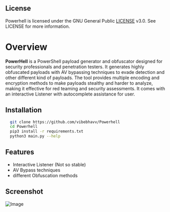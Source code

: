 
## License

Powerhell is licensed under the GNU General Public [LICENSE](https://github.com/vibebhavv/Powerhell/blob/main/LICENSE) v3.0. See LICENSE for more information.

# Overview

**PowerHell** is a PowerShell payload generator and obfuscator designed for security professionals and penetration testers. It generates highly obfuscated payloads with AV bypassing techniques to evade detection and other different kind of payloads. The tool provides multiple encoding and encryption methods to make payloads stealthy and harder to analyze, making it effective for red teaming and security assessments. It comes with an interactive Listener with autocomplete assistance for user.
## Installation


```bash
  git clone https://github.com/vibebhavv/Powerhell
  cd Powerhell
  pip3 install -r requirements.txt
  python3 main.py --help
```
    
## Features

- Interactive Listener (Not so stable)
- AV Bypass techniques
- different Obfuscation methods

## Screenshot
![Image](https://github.com/user-attachments/assets/cf284cfe-fae4-498a-b031-2d35302a0016)
